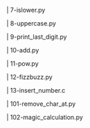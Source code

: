 | 7-islower.py

| 8-uppercase.py

| 9-print_last_digit.py

| 10-add.py

| 11-pow.py

| 12-fizzbuzz.py

| 13-insert_number.c

| 101-remove_char_at.py

| 102-magic_calculation.py
